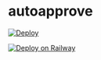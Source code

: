 # autoapprove

[![Deploy](https://www.herokucdn.com/deploy/button.svg)](https://heroku.com/deploy?template=https://github.com/senapatisachi111/Auto-approval)

[![Deploy on Railway](https://railway.app/button.svg)](https://railway.app/new/template/o75p9_)
